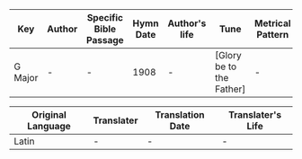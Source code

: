 Key | Author   | Specific Bible Passage     |Hymn Date |Author's life |Tune |Metrical Pattern   |Composer/Source
-- | --------- | ---------------------------|----------|--------------|-----|-------------------|-------------  
G Major |- |- |1908 |- |[Glory be to the Father] |- |-

Original Language | Translater | Translation Date   | Translater's Life  
----------------- | --------- | --------------------|-------------     
Latin |- |- |-
